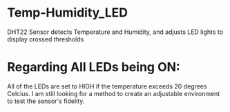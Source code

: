# Temp-Humidity_LED
DHT22 Sensor detects Temperature and Humidity, and adjusts LED lights to display crossed thresholds

# Regarding All LEDs being ON:
All of the LEDs are set to HIGH if the temperature exceeds 20 degrees Celcius. I am still looking for a method to create an adjustable environment to test the sensor's fidelity.
